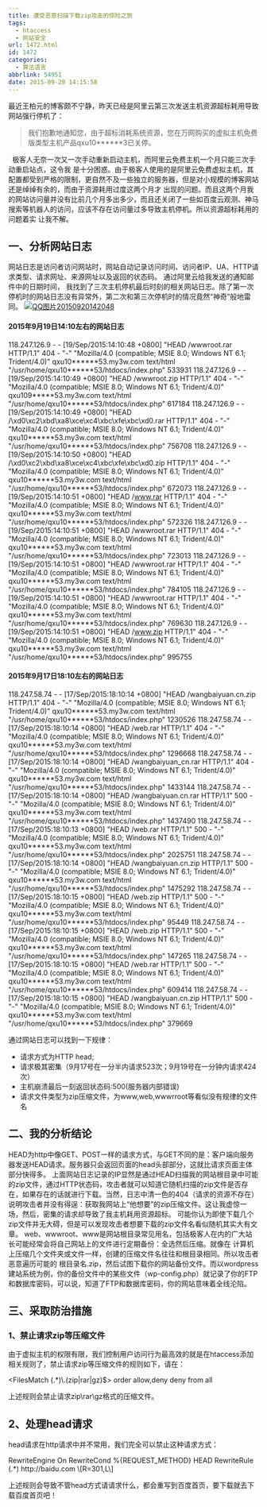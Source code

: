 ```yaml
---
title: 遭受恶意扫描下载zip攻击的惊险之旅
tags:
  - htaccess
  - 网站安全
url: 1472.html
id: 1472
categories:
  - 算法语言
abbrlink: 54951
date: 2015-09-20 14:15:58
---
```


最近王柏元的博客颇不宁静，昨天已经是阿里云第三次发送主机资源超标耗用导致网站强行停机了：

> 我们抱歉地通知您，由于超标消耗系统资源，您在万网购买的虚拟主机免费版类型主机产品qxu10******3已关停。

  极客人无奈一次又一次手动重新启动主机，而阿里云免费主机一个月只能三次手动重启站点，这令我 是十分困惑。由于极客人使用的是阿里云免费虚拟主机，其配置都受到严格的限制，更自然不及一些独立的服务器，但是对小规模的博客网站还是绰绰有余的，而由于资源耗用过度这两个月才 出现的问题。而且这两个月我的网站访问量并没有比前几个月多出多少，而且还关闭了一些如百度云观测、神马搜索等机器人的访问，应该不存在访问量过多导致主机停机。所以资源超标耗用的问题着实 让我不解。

一、分析网站日志
--------

网站日志是访问者访问网站时，网站自动记录访问时间、访问者IP、UA、HTTP请求类型、请求网址、来源网址以及返回的状态码。 通过阿里云给我发送的通知邮件中的日期时间， 我找到了三次主机停机最后时刻的相关网站日志。除了第一次停机时的网站日志没有异常外，第二次和第三次停机时的情况竟然“神奇”般地雷同。 [![QQ图片20150920142048](http://wangbaiyuan.cn/wp-content/uploads/2015/09/wangbaiyuan.cn_2015-09-20_14-24-50.png)](http://wangbaiyuan.cn/wp-content/uploads/2015/09/wangbaiyuan.cn_2015-09-20_14-24-50.png)

#### 2015年9月19日14:10左右的网站日志

118.247.126.9 - - \[19/Sep/2015:14:10:48 +0800\] "HEAD /wwwroot.rar HTTP/1.1" 404 - "-" "Mozilla/4.0 (compatible; MSIE 8.0; Windows NT 6.1; Trident/4.0)" qxu10\*\*\*\*\*\*53.my3w.com text/html "/usr/home/qxu10\*\*\*\*\*\*53/htdocs/index.php" 533931
118.247.126.9 - - \[19/Sep/2015:14:10:49 +0800\] "HEAD /wwwroot.zip HTTP/1.1" 404 - "-" "Mozilla/4.0 (compatible; MSIE 8.0; Windows NT 6.1; Trident/4.0)" qxu109\*\*\*\*\*53.my3w.com text/html "/usr/home/qxu10\*\*\*\*\*\*53/htdocs/index.php" 617184
118.247.126.9 - - \[19/Sep/2015:14:10:49 +0800\] "HEAD /\\xd0\\xc2\\xbd\\xa8\\xce\\xc4\\xbc\\xfe\\xbc\\xd0.rar HTTP/1.1" 404 - "-" "Mozilla/4.0 (compatible; MSIE 8.0; Windows NT 6.1; Trident/4.0)" qxu10\*\*\*\*\*\*53.my3w.com text/html "/usr/home/qxu10\*\*\*\*\*\*53/htdocs/index.php" 756708
118.247.126.9 - - \[19/Sep/2015:14:10:50 +0800\] "HEAD /\\xd0\\xc2\\xbd\\xa8\\xce\\xc4\\xbc\\xfe\\xbc\\xd0.zip HTTP/1.1" 404 - "-" "Mozilla/4.0 (compatible; MSIE 8.0; Windows NT 6.1; Trident/4.0)" qxu10\*\*\*\*\*\*53.my3w.com text/html "/usr/home/qxu10\*\*\*\*\*\*53/htdocs/index.php" 672073
118.247.126.9 - - \[19/Sep/2015:14:10:51 +0800\] "HEAD /www.rar HTTP/1.1" 404 - "-" "Mozilla/4.0 (compatible; MSIE 8.0; Windows NT 6.1; Trident/4.0)" qxu10\*\*\*\*\*\*53.my3w.com text/html "/usr/home/qxu10\*\*\*\*\*\*53/htdocs/index.php" 572326
118.247.126.9 - - \[19/Sep/2015:14:10:51 +0800\] "HEAD /wwwroot.rar HTTP/1.1" 404 - "-" "Mozilla/4.0 (compatible; MSIE 8.0; Windows NT 6.1; Trident/4.0)" qxu10\*\*\*\*\*\*53.my3w.com text/html "/usr/home/qxu10\*\*\*\*\*\*53/htdocs/index.php" 723013
118.247.126.9 - - \[19/Sep/2015:14:10:51 +0800\] "HEAD /wwwroot.rar HTTP/1.1" 404 - "-" "Mozilla/4.0 (compatible; MSIE 8.0; Windows NT 6.1; Trident/4.0)" qxu10\*\*\*\*\*\*53.my3w.com text/html "/usr/home/qxu10\*\*\*\*\*\*53/htdocs/index.php" 784105
118.247.126.9 - - \[19/Sep/2015:14:10:51 +0800\] "HEAD /wwwroot.rar HTTP/1.1" 404 - "-" "Mozilla/4.0 (compatible; MSIE 8.0; Windows NT 6.1; Trident/4.0)" qxu10\*\*\*\*\*\*53.my3w.com text/html "/usr/home/qxu10\*\*\*\*\*\*53/htdocs/index.php" 769630
118.247.126.9 - - \[19/Sep/2015:14:10:51 +0800\] "HEAD /www.zip HTTP/1.1" 404 - "-" "Mozilla/4.0 (compatible; MSIE 8.0; Windows NT 6.1; Trident/4.0)" qxu10\*\*\*\*\*\*53.my3w.com text/html "/usr/home/qxu10\*\*\*\*\*\*53/htdocs/index.php" 995755

#### 2015年9月17日18:10左右的网站日志

118.247.58.74 - - \[17/Sep/2015:18:10:14 +0800\] "HEAD /wangbaiyuan.cn.zip HTTP/1.1" 404 - "-" "Mozilla/4.0 (compatible; MSIE 8.0; Windows NT 6.1; Trident/4.0)" qxu10\*\*\*\*\*\*53.my3w.com text/html "/usr/home/qxu10\*\*\*\*\*\*53/htdocs/index.php" 1230526
118.247.58.74 - - \[17/Sep/2015:18:10:14 +0800\] "HEAD /web.rar HTTP/1.1" 404 - "-" "Mozilla/4.0 (compatible; MSIE 8.0; Windows NT 6.1; Trident/4.0)" qxu10\*\*\*\*\*\*53.my3w.com text/html "/usr/home/qxu10\*\*\*\*\*\*53/htdocs/index.php" 1296668
118.247.58.74 - - \[17/Sep/2015:18:10:14 +0800\] "HEAD /wangbaiyuan_cn.rar HTTP/1.1" 404 - "-" "Mozilla/4.0 (compatible; MSIE 8.0; Windows NT 6.1; Trident/4.0)" qxu10\*\*\*\*\*\*53.my3w.com text/html "/usr/home/qxu10\*\*\*\*\*\*53/htdocs/index.php" 1433144
118.247.58.74 - - \[17/Sep/2015:18:10:14 +0800\] "HEAD /wangbaiyuan.cn.rar HTTP/1.1" 500 - "-" "Mozilla/4.0 (compatible; MSIE 8.0; Windows NT 6.1; Trident/4.0)" qxu10\*\*\*\*\*\*53.my3w.com text/html "/usr/home/qxu10\*\*\*\*\*\*53/htdocs/index.php" 1437490
118.247.58.74 - - \[17/Sep/2015:18:10:13 +0800\] "HEAD /web.rar HTTP/1.1" 500 - "-" "Mozilla/4.0 (compatible; MSIE 8.0; Windows NT 6.1; Trident/4.0)" qxu10\*\*\*\*\*\*53.my3w.com text/html "/usr/home/qxu10\*\*\*\*\*\*53/htdocs/index.php" 2025751
118.247.58.74 - - \[17/Sep/2015:18:10:14 +0800\] "HEAD /wangbaiyuan.cn.zip HTTP/1.1" 500 - "-" "Mozilla/4.0 (compatible; MSIE 8.0; Windows NT 6.1; Trident/4.0)" qxu10\*\*\*\*\*\*53.my3w.com text/html "/usr/home/qxu10\*\*\*\*\*\*53/htdocs/index.php" 1475292
118.247.58.74 - - \[17/Sep/2015:18:10:15 +0800\] "HEAD /web.zip HTTP/1.1" 500 - "-" "Mozilla/4.0 (compatible; MSIE 8.0; Windows NT 6.1; Trident/4.0)" qxu10\*\*\*\*\*\*53.my3w.com text/html "/usr/home/qxu10\*\*\*\*\*\*53/htdocs/index.php" 95449
118.247.58.74 - - \[17/Sep/2015:18:10:15 +0800\] "HEAD /web.zip HTTP/1.1" 500 - "-" "Mozilla/4.0 (compatible; MSIE 8.0; Windows NT 6.1; Trident/4.0)" qxu10\*\*\*\*\*\*53.my3w.com text/html "/usr/home/qxu10\*\*\*\*\*\*53/htdocs/index.php" 147265
118.247.58.74 - - \[17/Sep/2015:18:10:15 +0800\] "HEAD /web.rar HTTP/1.1" 500 - "-" "Mozilla/4.0 (compatible; MSIE 8.0; Windows NT 6.1; Trident/4.0)" qxu10\*\*\*\*\*\*53.my3w.com text/html "/usr/home/qxu10\*\*\*\*\*\*53/htdocs/index.php" 609414
118.247.58.74 - - \[17/Sep/2015:18:10:15 +0800\] "HEAD /wangbaiyuan.cn.zip HTTP/1.1" 500 - "-" "Mozilla/4.0 (compatible; MSIE 8.0; Windows NT 6.1; Trident/4.0)" qxu10\*\*\*\*\*\*53.my3w.com text/html "/usr/home/qxu10\*\*\*\*\*\*53/htdocs/index.php" 379669

通过网站日志可以找到一下规律：

*   请求方式为HTTP head;
*   请求极其密集（9月17号在一分半内请求523次；9月19号在一分钟内请求424次）
*   主机崩溃最后一刻返回状态码:500(服务器内部错误)
*   请求文件类型为zip压缩文件，为www,web,wwwrroot等看似没有规律的文件名

二、我的分析结论
--------

HEAD为http中像GET、POST一样的请求方式，与GET不同的是：客户端向服务器发送HEAD请求。服务器只会返回页面的head头部部分，这就比请求页面主体部分快得多。 上面网站日志记录的IP显然是通过HEAD扫描我的网站根目录中可能的zip文件，通过HTTP状态码，攻击者就可以知道它随机扫描的zip文件是否存在，如果存在的话就进行下载。当然，日志中清一色的404（请求的资源不存在）说明攻击者并没有得逞：获取我网站上“他想要”的zip压缩文件。这让我虚惊一场，然后，密集的请求却导致了我主机耗用资源超标。 可能你认为即使下载几个zip文件并无大碍，但是可以发现攻击者想要下载的zip文件名看似随机其实大有文章。 web、wwwroot、www是网站根目录常见用名，包括极客人在内的广大站长可能经常会将自己网站上的文件进行定期备份：全选然后压缩。就像在 计算机上压缩几个文件夹或文件一样，创建的压缩文件名往往和根目录相同。所以攻击者恶意遍历可能的 根目录名.zip，然后试图下载你的网站备份文件。而以wordpress建站系统为例，你的备份文件中的某些文件（wp-config.php）就记录了你的FTP和数据库密码，可以说，知道了FTP和数据库密码，你的网站意味着全线沦陷。

三、采取防治措施
--------

### 1、禁止请求zip等压缩文件

由于虚拟主机的权限有限，我们控制用户访问行为最高效的就是在htaccess添加相关规则了，禁止请求zip等压缩文件的规则如下，请在：

<FilesMatch (.*)\\.(zip|rar|gz)$>
order allow,deny
deny from all
</FilesMatch>

上述规则会禁止请求zip\\rar\\gz格式的压缩文件。

2、处理head请求
----------

head请求在http请求中并不常用，我们完全可以禁止这种请求方式：

<IfModule mod_rewrite.c>
RewriteEngine On
RewriteCond %{REQUEST_METHOD} HEAD
RewriteRule (.*) http://baidu.com \[R=301,L\]
</IfModule>

上述规则会导致不管head方式请请求什么，都会重写到百度首页，要下载就去下载百度首页吧！